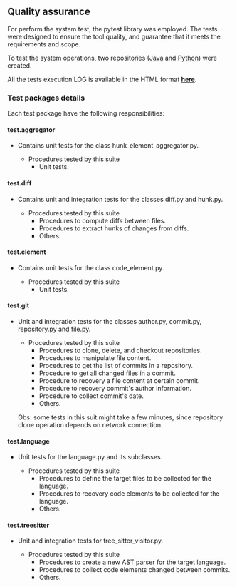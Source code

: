 ## Quality assurance 

For perform the system test, the pytest library was employed. The tests were designed to ensure the tool quality, and guarantee that it meets the requirements and scope.

To test the system operations, two repositories ([Java](https://github.com/correiajoao/Java/) and [Python](https://github.com/correiajoao/Python/)) were created.

All the tests execution LOG is available in the HTML format [**here**](https://htmlpreview.github.io/?).

### Test packages details
Each test package have the following responsibilities: 

#### test.aggregator
- Contains unit tests for the class hunk_element_aggregator.py.

  - Procedures tested by this suite
    - Unit tests.

#### test.diff
- Contains unit and integration tests for the classes diff.py and hunk.py.

  - Procedures tested by this suite
    - Procedures to compute diffs between files.
    - Procedures to extract hunks of changes from diffs.
    - Others.
    
#### test.element
- Contains unit tests for the class code_element.py.

  - Procedures tested by this suite
    - Unit tests.

#### test.git
- Unit and integration tests for the classes author.py, commit.py, repository.py and file.py.

  - Procedures tested by this suite
    - Procedures to clone, delete, and checkout repositories. 
    - Procedures to manipulate file content.
    - Procedures to get the list of commits in a repository.
    - Procedure to get all changed files in a commit.
    - Procedure to recovery a file content at certain commit.
    - Procedure to recovery commit's author information.
    - Procedure to collect commit's date.
    - Others.
  
  Obs: some tests in this suit might take a few minutes, since repository clone operation depends on network connection.

#### test.language
- Unit tests for the language.py and its subclasses.
  
  - Procedures tested by this suite
    - Procedures to define the target files to be collected for the language.
    - Procedures to recovery code elements to be collected for the language.
    - Others.
    
#### test.treesitter
- Unit and integration tests for tree_sitter_visitor.py. 

  - Procedures tested by this suite
    - Procedures to create a new AST parser for the target language.
    - Procedures to collect code elements changed between commits.
    - Others.
  